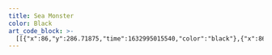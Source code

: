 ```yaml
---
title: Sea Monster
color: Black
art_code_block: >-
  [[{"x":86,"y":286.71875,"time":1632995015540,"color":"black"},{"x":86,"y":280.71875,"time":1632995015727,"color":"black"},{"x":86,"y":274.71875,"time":1632995015777,"color":"black"},{"x":86,"y":269.71875,"time":1632995015828,"color":"black"},{"x":86,"y":264.71875,"time":1632995015881,"color":"black"},{"x":85,"y":259.71875,"time":1632995015948,"color":"black"},{"x":82,"y":254.71875,"time":1632995016016,"color":"black"},{"x":78,"y":250.71875,"time":1632995016066,"color":"black"},{"x":74,"y":245.71875,"time":1632995016115,"color":"black"},{"x":71,"y":241.71875,"time":1632995016166,"color":"black"},{"x":68,"y":237.71875,"time":1632995016216,"color":"black"},{"x":63,"y":234.71875,"time":1632995016300,"color":"black"},{"x":58,"y":231.71875,"time":1632995016400,"color":"black"},{"x":55,"y":227.71875,"time":1632995016499,"color":"black"},{"x":55,"y":222.71875,"time":1632995016581,"color":"black"},{"x":56,"y":217.71875,"time":1632995016664,"color":"black"},{"x":58,"y":212.71875,"time":1632995016764,"color":"black"},{"x":62,"y":209.71875,"time":1632995016880,"color":"black"},{"x":67,"y":209.71875,"time":1632995017015,"color":"black"},{"x":73,"y":209.71875,"time":1632995017102,"color":"black"},{"x":78,"y":209.71875,"time":1632995017167,"color":"black"},{"x":84,"y":210.71875,"time":1632995017232,"color":"black"},{"x":89,"y":212.71875,"time":1632995017283,"color":"black"},{"x":94,"y":214.71875,"time":1632995017349,"color":"black"},{"x":99,"y":217.71875,"time":1632995017421,"color":"black"},{"x":103,"y":221.71875,"time":1632995017487,"color":"black"},{"x":107,"y":225.71875,"time":1632995017552,"color":"black"},{"x":109,"y":230.71875,"time":1632995017623,"color":"black"},{"x":112,"y":235.71875,"time":1632995017705,"color":"black"},{"x":113,"y":240.71875,"time":1632995017773,"color":"black"},{"x":114,"y":245.71875,"time":1632995017839,"color":"black"},{"x":115,"y":250.71875,"time":1632995017889,"color":"black"},{"x":117,"y":256.71875,"time":1632995017956,"color":"black"},{"x":118,"y":261.71875,"time":1632995018025,"color":"black"},{"x":118,"y":266.71875,"time":1632995018109,"color":"black"},{"x":119,"y":271.71875,"time":1632995018191,"color":"black"},{"x":119,"y":276.71875,"time":1632995018294,"color":"black"},{"x":119,"y":281.71875,"time":1632995018411,"color":"black"},{"x":118,"y":286.71875,"time":1632995018660,"color":"black"},{"x":114,"y":289.71875,"time":1632995018811,"color":"black"},{"x":109,"y":289.71875,"time":1632995018894,"color":"black"},{"x":104,"y":290.71875,"time":1632995018978,"color":"black"},{"x":99,"y":290.71875,"time":1632995019053,"color":"black"},{"x":94,"y":290.71875,"time":1632995019136,"color":"black"},{"x":88,"y":288.71875,"time":1632995019227,"color":"black"},{"x":99,"y":290.71875,"time":1632995019053,"color":"black"}],[{"x":155,"y":278.71875,"time":1632995020146,"color":"black"}],[{"x":156,"y":283.71875,"time":1632995021317,"color":"black"},{"x":156,"y":277.71875,"time":1632995021536,"color":"black"},{"x":156,"y":270.71875,"time":1632995021578,"color":"black"},{"x":156,"y":265.71875,"time":1632995021595,"color":"black"},{"x":156,"y":258.71875,"time":1632995021646,"color":"black"},{"x":157,"y":252.71875,"time":1632995021694,"color":"black"},{"x":158,"y":247.71875,"time":1632995021726,"color":"black"},{"x":159,"y":241.71875,"time":1632995021761,"color":"black"},{"x":160,"y":236.71875,"time":1632995021814,"color":"black"},{"x":162,"y":231.71875,"time":1632995021864,"color":"black"},{"x":165,"y":227.71875,"time":1632995021913,"color":"black"},{"x":167,"y":222.71875,"time":1632995021962,"color":"black"},{"x":170,"y":218.71875,"time":1632995022013,"color":"black"},{"x":175,"y":214.71875,"time":1632995022066,"color":"black"},{"x":181,"y":209.71875,"time":1632995022116,"color":"black"},{"x":186,"y":206.71875,"time":1632995022150,"color":"black"},{"x":191,"y":204.71875,"time":1632995022199,"color":"black"},{"x":196,"y":203.71875,"time":1632995022232,"color":"black"},{"x":201,"y":201.71875,"time":1632995022266,"color":"black"},{"x":207,"y":198.71875,"time":1632995022299,"color":"black"},{"x":212,"y":197.71875,"time":1632995022316,"color":"black"},{"x":218,"y":195.71875,"time":1632995022349,"color":"black"},{"x":224,"y":194.71875,"time":1632995022382,"color":"black"},{"x":229,"y":193.71875,"time":1632995022416,"color":"black"},{"x":234,"y":192.71875,"time":1632995022449,"color":"black"},{"x":240,"y":192.71875,"time":1632995022499,"color":"black"},{"x":245,"y":192.71875,"time":1632995022549,"color":"black"},{"x":251,"y":194.71875,"time":1632995022640,"color":"black"},{"x":256,"y":197.71875,"time":1632995022727,"color":"black"},{"x":260,"y":200.71875,"time":1632995022795,"color":"black"},{"x":265,"y":204.71875,"time":1632995022865,"color":"black"},{"x":271,"y":208.71875,"time":1632995022933,"color":"black"},{"x":275,"y":211.71875,"time":1632995022994,"color":"black"},{"x":279,"y":214.71875,"time":1632995023046,"color":"black"},{"x":284,"y":218.71875,"time":1632995023099,"color":"black"},{"x":288,"y":223.71875,"time":1632995023132,"color":"black"},{"x":290,"y":228.71875,"time":1632995023182,"color":"black"},{"x":292,"y":235.71875,"time":1632995023232,"color":"black"},{"x":294,"y":243.71875,"time":1632995023266,"color":"black"},{"x":296,"y":251.71875,"time":1632995023316,"color":"black"},{"x":297,"y":256.71875,"time":1632995023372,"color":"black"},{"x":298,"y":262.71875,"time":1632995023446,"color":"black"},{"x":299,"y":267.71875,"time":1632995023547,"color":"black"},{"x":299,"y":272.71875,"time":1632995023700,"color":"black"},{"x":299,"y":277.71875,"time":1632995023927,"color":"black"},{"x":297,"y":282.71875,"time":1632995024585,"color":"black"},{"x":293,"y":285.71875,"time":1632995024669,"color":"black"},{"x":288,"y":287.71875,"time":1632995024765,"color":"black"},{"x":282,"y":289.71875,"time":1632995024849,"color":"black"},{"x":276,"y":289.71875,"time":1632995024936,"color":"black"},{"x":271,"y":289.71875,"time":1632995025003,"color":"black"},{"x":266,"y":287.71875,"time":1632995025099,"color":"black"},{"x":261,"y":286.71875,"time":1632995025201,"color":"black"},{"x":260,"y":281.71875,"time":1632995025578,"color":"black"},{"x":260,"y":276.71875,"time":1632995025639,"color":"black"},{"x":260,"y":271.71875,"time":1632995025699,"color":"black"},{"x":258,"y":266.71875,"time":1632995025783,"color":"black"},{"x":255,"y":260.71875,"time":1632995025855,"color":"black"},{"x":252,"y":256.71875,"time":1632995025916,"color":"black"},{"x":247,"y":252.71875,"time":1632995025983,"color":"black"},{"x":243,"y":249.71875,"time":1632995026063,"color":"black"},{"x":238,"y":247.71875,"time":1632995026116,"color":"black"},{"x":233,"y":246.71875,"time":1632995026166,"color":"black"},{"x":228,"y":245.71875,"time":1632995026199,"color":"black"},{"x":223,"y":244.71875,"time":1632995026268,"color":"black"},{"x":218,"y":244.71875,"time":1632995026336,"color":"black"},{"x":213,"y":246.71875,"time":1632995026416,"color":"black"},{"x":209,"y":250.71875,"time":1632995026516,"color":"black"},{"x":207,"y":255.71875,"time":1632995026652,"color":"black"},{"x":204,"y":259.71875,"time":1632995026751,"color":"black"},{"x":203,"y":264.71875,"time":1632995026835,"color":"black"},{"x":201,"y":270.71875,"time":1632995026934,"color":"black"},{"x":201,"y":275.71875,"time":1632995027050,"color":"black"},{"x":201,"y":280.71875,"time":1632995027283,"color":"black"},{"x":201,"y":285.71875,"time":1632995027766,"color":"black"},{"x":197,"y":289.71875,"time":1632995027868,"color":"black"},{"x":192,"y":291.71875,"time":1632995027952,"color":"black"},{"x":187,"y":291.71875,"time":1632995028002,"color":"black"},{"x":182,"y":292.71875,"time":1632995028069,"color":"black"},{"x":176,"y":292.71875,"time":1632995028119,"color":"black"},{"x":171,"y":292.71875,"time":1632995028195,"color":"black"},{"x":166,"y":290.71875,"time":1632995028284,"color":"black"},{"x":162,"y":287.71875,"time":1632995028400,"color":"black"},{"x":159,"y":283.71875,"time":1632995028485,"color":"black"},{"x":166,"y":290.71875,"time":1632995028284,"color":"black"}],[{"x":337,"y":279.71875,"time":1632995029649,"color":"black"},{"x":337,"y":274.71875,"time":1632995029887,"color":"black"},{"x":337,"y":268.71875,"time":1632995029935,"color":"black"},{"x":337,"y":263.71875,"time":1632995029986,"color":"black"},{"x":337,"y":257.71875,"time":1632995030052,"color":"black"},{"x":337,"y":251.71875,"time":1632995030119,"color":"black"},{"x":338,"y":246.71875,"time":1632995030169,"color":"black"},{"x":339,"y":241.71875,"time":1632995030221,"color":"black"},{"x":341,"y":236.71875,"time":1632995030272,"color":"black"},{"x":343,"y":231.71875,"time":1632995030337,"color":"black"},{"x":346,"y":225.71875,"time":1632995030389,"color":"black"},{"x":349,"y":220.71875,"time":1632995030454,"color":"black"},{"x":353,"y":216.71875,"time":1632995030504,"color":"black"},{"x":358,"y":212.71875,"time":1632995030570,"color":"black"},{"x":362,"y":209.71875,"time":1632995030624,"color":"black"},{"x":367,"y":206.71875,"time":1632995030689,"color":"black"},{"x":371,"y":203.71875,"time":1632995030741,"color":"black"},{"x":377,"y":201.71875,"time":1632995030823,"color":"black"},{"x":382,"y":200.71875,"time":1632995030875,"color":"black"},{"x":387,"y":198.71875,"time":1632995030956,"color":"black"},{"x":392,"y":197.71875,"time":1632995031110,"color":"black"},{"x":397,"y":194.71875,"time":1632995031299,"color":"black"},{"x":399,"y":188.71875,"time":1632995031392,"color":"black"},{"x":402,"y":184.71875,"time":1632995031471,"color":"black"},{"x":407,"y":184.71875,"time":1632995031637,"color":"black"},{"x":412,"y":185.71875,"time":1632995031774,"color":"black"},{"x":415,"y":189.71875,"time":1632995031944,"color":"black"},{"x":418,"y":194.71875,"time":1632995032066,"color":"black"},{"x":421,"y":198.71875,"time":1632995032199,"color":"black"},{"x":424,"y":202.71875,"time":1632995032357,"color":"black"},{"x":429,"y":204.71875,"time":1632995032500,"color":"black"},{"x":434,"y":205.71875,"time":1632995032660,"color":"black"},{"x":439,"y":208.71875,"time":1632995032863,"color":"black"},{"x":442,"y":212.71875,"time":1632995032964,"color":"black"},{"x":445,"y":216.71875,"time":1632995033056,"color":"black"},{"x":446,"y":221.71875,"time":1632995033175,"color":"black"},{"x":447,"y":226.71875,"time":1632995033288,"color":"black"},{"x":447,"y":231.71875,"time":1632995033407,"color":"black"},{"x":443,"y":234.71875,"time":1632995033566,"color":"black"},{"x":438,"y":236.71875,"time":1632995033676,"color":"black"},{"x":433,"y":237.71875,"time":1632995033758,"color":"black"},{"x":428,"y":237.71875,"time":1632995033850,"color":"black"},{"x":423,"y":237.71875,"time":1632995033928,"color":"black"},{"x":418,"y":237.71875,"time":1632995034008,"color":"black"},{"x":413,"y":236.71875,"time":1632995034124,"color":"black"},{"x":408,"y":235.71875,"time":1632995034228,"color":"black"},{"x":403,"y":235.71875,"time":1632995034299,"color":"black"},{"x":397,"y":235.71875,"time":1632995034410,"color":"black"},{"x":392,"y":236.71875,"time":1632995034460,"color":"black"},{"x":387,"y":239.71875,"time":1632995034563,"color":"black"},{"x":383,"y":242.71875,"time":1632995034674,"color":"black"},{"x":380,"y":246.71875,"time":1632995034778,"color":"black"},{"x":377,"y":250.71875,"time":1632995034861,"color":"black"},{"x":375,"y":255.71875,"time":1632995034983,"color":"black"},{"x":375,"y":260.71875,"time":1632995035110,"color":"black"},{"x":375,"y":265.71875,"time":1632995035226,"color":"black"},{"x":374,"y":270.71875,"time":1632995035391,"color":"black"},{"x":374,"y":275.71875,"time":1632995035661,"color":"black"},{"x":374,"y":280.71875,"time":1632995036039,"color":"black"},{"x":370,"y":283.71875,"time":1632995036144,"color":"black"},{"x":365,"y":285.71875,"time":1632995036278,"color":"black"},{"x":360,"y":285.71875,"time":1632995036360,"color":"black"},{"x":354,"y":285.71875,"time":1632995036408,"color":"black"},{"x":348,"y":285.71875,"time":1632995036488,"color":"black"},{"x":343,"y":285.71875,"time":1632995036607,"color":"black"},{"x":339,"y":281.71875,"time":1632995036706,"color":"black"},{"x":348,"y":285.71875,"time":1632995036488,"color":"black"}],[{"x":409,"y":196.71875,"time":1632995037769,"color":"black"},{"x":414,"y":195.71875,"time":1632995038245,"color":"black"},{"x":410,"y":192.71875,"time":1632995038416,"color":"black"},{"x":408,"y":197.71875,"time":1632995038599,"color":"black"},{"x":414,"y":195.71875,"time":1632995038245,"color":"black"}],[{"x":428,"y":217.71875,"time":1632995039985,"color":"black"},{"x":428,"y":222.71875,"time":1632995040359,"color":"black"},{"x":432,"y":225.71875,"time":1632995040500,"color":"black"},{"x":437,"y":226.71875,"time":1632995040666,"color":"black"},{"x":442,"y":224.71875,"time":1632995040983,"color":"black"},{"x":432,"y":225.71875,"time":1632995040500,"color":"black"}],[{"x":68,"y":214.71875,"time":1632995044894,"color":"black"},{"x":73,"y":216.71875,"time":1632995045216,"color":"black"},{"x":78,"y":219.71875,"time":1632995045268,"color":"black"},{"x":82,"y":222.71875,"time":1632995045371,"color":"black"},{"x":86,"y":225.71875,"time":1632995045526,"color":"black"},{"x":89,"y":229.71875,"time":1632995045622,"color":"black"},{"x":93,"y":233.71875,"time":1632995045738,"color":"black"},{"x":97,"y":236.71875,"time":1632995045834,"color":"black"},{"x":101,"y":240.71875,"time":1632995045905,"color":"black"},{"x":104,"y":245.71875,"time":1632995045990,"color":"black"},{"x":106,"y":250.71875,"time":1632995046069,"color":"black"},{"x":108,"y":255.71875,"time":1632995046133,"color":"black"},{"x":110,"y":260.71875,"time":1632995046198,"color":"black"},{"x":110,"y":265.71875,"time":1632995046275,"color":"black"},{"x":110,"y":270.71875,"time":1632995046369,"color":"black"},{"x":111,"y":275.71875,"time":1632995046448,"color":"black"},{"x":110,"y":265.71875,"time":1632995046275,"color":"black"}],[{"x":169,"y":284.71875,"time":1632995047597,"color":"black"},{"x":169,"y":279.71875,"time":1632995047840,"color":"black"},{"x":169,"y":271.71875,"time":1632995047951,"color":"black"},{"x":171,"y":259.71875,"time":1632995048097,"color":"black"},{"x":172,"y":254.71875,"time":1632995048183,"color":"black"},{"x":173,"y":249.71875,"time":1632995048265,"color":"black"},{"x":175,"y":243.71875,"time":1632995048327,"color":"black"},{"x":176,"y":238.71875,"time":1632995048395,"color":"black"},{"x":178,"y":233.71875,"time":1632995048494,"color":"black"},{"x":181,"y":229.71875,"time":1632995048564,"color":"black"},{"x":185,"y":226.71875,"time":1632995048648,"color":"black"},{"x":189,"y":222.71875,"time":1632995048731,"color":"black"},{"x":193,"y":219.71875,"time":1632995048793,"color":"black"},{"x":198,"y":217.71875,"time":1632995048880,"color":"black"},{"x":203,"y":215.71875,"time":1632995048974,"color":"black"},{"x":208,"y":214.71875,"time":1632995049053,"color":"black"},{"x":213,"y":213.71875,"time":1632995049119,"color":"black"},{"x":219,"y":212.71875,"time":1632995049189,"color":"black"},{"x":224,"y":211.71875,"time":1632995049285,"color":"black"},{"x":229,"y":211.71875,"time":1632995049342,"color":"black"},{"x":234,"y":211.71875,"time":1632995049436,"color":"black"},{"x":240,"y":211.71875,"time":1632995049519,"color":"black"},{"x":245,"y":212.71875,"time":1632995049586,"color":"black"},{"x":250,"y":214.71875,"time":1632995049669,"color":"black"},{"x":255,"y":217.71875,"time":1632995049771,"color":"black"},{"x":260,"y":220.71875,"time":1632995049855,"color":"black"},{"x":265,"y":223.71875,"time":1632995049970,"color":"black"},{"x":269,"y":227.71875,"time":1632995050054,"color":"black"},{"x":272,"y":233.71875,"time":1632995050155,"color":"black"},{"x":275,"y":238.71875,"time":1632995050255,"color":"black"},{"x":277,"y":243.71875,"time":1632995050356,"color":"black"},{"x":280,"y":248.71875,"time":1632995050422,"color":"black"},{"x":282,"y":253.71875,"time":1632995050523,"color":"black"},{"x":284,"y":258.71875,"time":1632995050593,"color":"black"},{"x":285,"y":263.71875,"time":1632995050690,"color":"black"},{"x":282,"y":253.71875,"time":1632995050523,"color":"black"}],[{"x":400,"y":205.71875,"time":1632995052440,"color":"black"},{"x":395,"y":205.71875,"time":1632995052708,"color":"black"},{"x":389,"y":206.71875,"time":1632995052774,"color":"black"},{"x":384,"y":208.71875,"time":1632995052861,"color":"black"},{"x":380,"y":211.71875,"time":1632995052942,"color":"black"},{"x":375,"y":213.71875,"time":1632995053027,"color":"black"},{"x":371,"y":216.71875,"time":1632995053114,"color":"black"},{"x":366,"y":219.71875,"time":1632995053210,"color":"black"},{"x":363,"y":223.71875,"time":1632995053310,"color":"black"},{"x":360,"y":227.71875,"time":1632995053376,"color":"black"},{"x":357,"y":231.71875,"time":1632995053462,"color":"black"},{"x":355,"y":236.71875,"time":1632995053526,"color":"black"},{"x":352,"y":240.71875,"time":1632995053630,"color":"black"},{"x":351,"y":245.71875,"time":1632995053710,"color":"black"},{"x":350,"y":250.71875,"time":1632995053807,"color":"black"},{"x":349,"y":255.71875,"time":1632995053912,"color":"black"},{"x":349,"y":260.71875,"time":1632995053973,"color":"black"},{"x":349,"y":265.71875,"time":1632995054077,"color":"black"},{"x":349,"y":270.71875,"time":1632995054154,"color":"black"},{"x":349,"y":275.71875,"time":1632995054245,"color":"black"},{"x":349,"y":265.71875,"time":1632995054077,"color":"black"}],[{"x":78,"y":283.71875,"time":1632995056842,"color":"black"},{"x":72,"y":284.71875,"time":1632995057192,"color":"black"},{"x":68,"y":287.71875,"time":1632995057260,"color":"black"},{"x":66,"y":292.71875,"time":1632995057389,"color":"black"},{"x":67,"y":297.71875,"time":1632995057531,"color":"black"},{"x":71,"y":300.71875,"time":1632995057598,"color":"black"},{"x":76,"y":302.71875,"time":1632995057693,"color":"black"},{"x":81,"y":303.71875,"time":1632995057763,"color":"black"},{"x":87,"y":304.71875,"time":1632995057846,"color":"black"},{"x":92,"y":305.71875,"time":1632995057912,"color":"black"},{"x":97,"y":305.71875,"time":1632995057999,"color":"black"},{"x":102,"y":305.71875,"time":1632995058111,"color":"black"},{"x":107,"y":305.71875,"time":1632995058206,"color":"black"},{"x":112,"y":305.71875,"time":1632995058297,"color":"black"},{"x":117,"y":304.71875,"time":1632995058376,"color":"black"},{"x":122,"y":302.71875,"time":1632995058528,"color":"black"},{"x":112,"y":305.71875,"time":1632995058297,"color":"black"}],[{"x":147,"y":289.71875,"time":1632995059302,"color":"black"},{"x":144,"y":293.71875,"time":1632995059678,"color":"black"},{"x":145,"y":298.71875,"time":1632995059763,"color":"black"},{"x":148,"y":303.71875,"time":1632995059866,"color":"black"},{"x":153,"y":304.71875,"time":1632995059976,"color":"black"},{"x":159,"y":305.71875,"time":1632995060047,"color":"black"},{"x":164,"y":306.71875,"time":1632995060145,"color":"black"},{"x":170,"y":307.71875,"time":1632995060242,"color":"black"},{"x":175,"y":307.71875,"time":1632995060329,"color":"black"},{"x":180,"y":307.71875,"time":1632995060409,"color":"black"},{"x":185,"y":307.71875,"time":1632995060529,"color":"black"},{"x":190,"y":308.71875,"time":1632995060651,"color":"black"},{"x":195,"y":308.71875,"time":1632995060856,"color":"black"},{"x":200,"y":307.71875,"time":1632995060993,"color":"black"},{"x":205,"y":305.71875,"time":1632995061128,"color":"black"},{"x":210,"y":303.71875,"time":1632995061281,"color":"black"},{"x":213,"y":299.71875,"time":1632995061549,"color":"black"},{"x":213,"y":294.71875,"time":1632995061709,"color":"black"},{"x":210,"y":303.71875,"time":1632995061281,"color":"black"}],[{"x":250,"y":293.71875,"time":1632995063543,"color":"black"},{"x":252,"y":299.71875,"time":1632995063954,"color":"black"},{"x":256,"y":302.71875,"time":1632995064077,"color":"black"},{"x":261,"y":303.71875,"time":1632995064191,"color":"black"},{"x":266,"y":303.71875,"time":1632995064268,"color":"black"},{"x":271,"y":303.71875,"time":1632995064375,"color":"black"},{"x":276,"y":304.71875,"time":1632995064475,"color":"black"},{"x":281,"y":304.71875,"time":1632995064566,"color":"black"},{"x":286,"y":304.71875,"time":1632995064658,"color":"black"},{"x":291,"y":304.71875,"time":1632995064749,"color":"black"},{"x":296,"y":304.71875,"time":1632995064857,"color":"black"},{"x":301,"y":302.71875,"time":1632995064933,"color":"black"},{"x":305,"y":299.71875,"time":1632995065027,"color":"black"},{"x":310,"y":296.71875,"time":1632995065189,"color":"black"},{"x":301,"y":302.71875,"time":1632995064933,"color":"black"}],[{"x":307,"y":265.71875,"time":1632995066108,"color":"black"},{"x":312,"y":266.71875,"time":1632995066466,"color":"black"},{"x":316,"y":269.71875,"time":1632995066579,"color":"black"},{"x":307,"y":265.71875,"time":1632995066108,"color":"black"}],[{"x":215,"y":269.71875,"time":1632995067974,"color":"black"},{"x":220,"y":268.71875,"time":1632995068258,"color":"black"},{"x":225,"y":270.71875,"time":1632995068361,"color":"black"},{"x":229,"y":274.71875,"time":1632995068501,"color":"black"},{"x":230,"y":279.71875,"time":1632995068693,"color":"black"},{"x":225,"y":270.71875,"time":1632995068361,"color":"black"}],[{"x":385,"y":274.71875,"time":1632995071289,"color":"black"},{"x":387,"y":279.71875,"time":1632995071679,"color":"black"},{"x":388,"y":284.71875,"time":1632995071812,"color":"black"},{"x":388,"y":289.71875,"time":1632995071911,"color":"black"},{"x":387,"y":294.71875,"time":1632995072061,"color":"black"},{"x":383,"y":297.71875,"time":1632995072177,"color":"black"},{"x":378,"y":299.71875,"time":1632995072288,"color":"black"},{"x":373,"y":300.71875,"time":1632995072400,"color":"black"},{"x":368,"y":301.71875,"time":1632995072535,"color":"black"},{"x":378,"y":299.71875,"time":1632995072288,"color":"black"}],[{"x":329,"y":312.71875,"time":1632995073412,"color":"black"},{"x":335,"y":312.71875,"time":1632995073716,"color":"black"},{"x":342,"y":313.71875,"time":1632995073780,"color":"black"},{"x":347,"y":314.71875,"time":1632995073860,"color":"black"},{"x":352,"y":315.71875,"time":1632995073927,"color":"black"},{"x":357,"y":315.71875,"time":1632995074020,"color":"black"},{"x":347,"y":314.71875,"time":1632995073860,"color":"black"}],[{"x":225,"y":323.71875,"time":1632995075948,"color":"black"},{"x":220,"y":323.71875,"time":1632995076195,"color":"black"},{"x":215,"y":323.71875,"time":1632995076261,"color":"black"},{"x":208,"y":324.71875,"time":1632995076338,"color":"black"},{"x":203,"y":324.71875,"time":1632995076397,"color":"black"},{"x":198,"y":324.71875,"time":1632995076464,"color":"black"},{"x":193,"y":324.71875,"time":1632995076527,"color":"black"},{"x":203,"y":324.71875,"time":1632995076397,"color":"black"}],[{"x":52,"y":315.71875,"time":1632995078304,"color":"black"},{"x":53,"y":320.71875,"time":1632995078610,"color":"black"},{"x":57,"y":324.71875,"time":1632995078675,"color":"black"},{"x":62,"y":326.71875,"time":1632995078758,"color":"black"},{"x":67,"y":328.71875,"time":1632995078827,"color":"black"},{"x":72,"y":329.71875,"time":1632995078923,"color":"black"},{"x":77,"y":329.71875,"time":1632995079080,"color":"black"},{"x":67,"y":328.71875,"time":1632995078827,"color":"black"}],[{"x":68,"y":261.71875,"time":1632995079854,"color":"black"},{"x":63,"y":261.71875,"time":1632995080152,"color":"black"},{"x":57,"y":264.71875,"time":1632995080234,"color":"black"},{"x":53,"y":267.71875,"time":1632995080326,"color":"black"},{"x":63,"y":261.71875,"time":1632995080152,"color":"black"}],[{"x":321,"y":236.71875,"time":1632995081736,"color":"black"},{"x":326,"y":236.71875,"time":1632995082020,"color":"black"},{"x":331,"y":238.71875,"time":1632995082192,"color":"black"},{"x":321,"y":236.71875,"time":1632995081736,"color":"black"}],[{"x":424,"y":252.71875,"time":1632995083186,"color":"black"},{"x":429,"y":252.71875,"time":1632995083446,"color":"black"},{"x":432,"y":256.71875,"time":1632995083663,"color":"black"},{"x":424,"y":252.71875,"time":1632995083186,"color":"black"}],[{"x":358,"y":345.71875,"time":1632995084763,"color":"black"},{"x":364,"y":345.71875,"time":1632995085042,"color":"black"},{"x":369,"y":343.71875,"time":1632995085176,"color":"black"},{"x":358,"y":345.71875,"time":1632995084763,"color":"black"}],[{"x":138,"y":254.71875,"time":1632995086876,"color":"black"},{"x":143,"y":253.71875,"time":1632995087233,"color":"black"},{"x":138,"y":254.71875,"time":1632995086876,"color":"black"}],[{"x":158,"y":359.71875,"time":1632995088112,"color":"black"},{"x":163,"y":359.71875,"time":1632995088425,"color":"black"},{"x":158,"y":359.71875,"time":1632995088112,"color":"black"}],[{"x":300,"y":361.71875,"time":1632995089512,"color":"black"}]]
---
```


